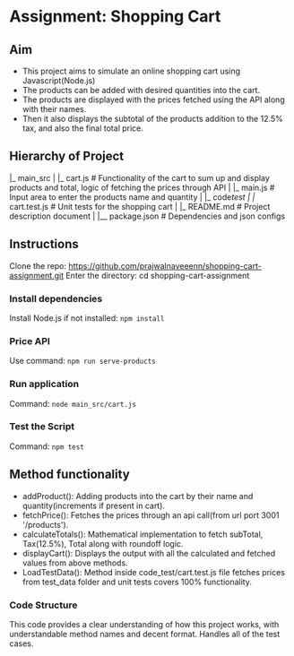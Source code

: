 # Assignment: Shopping Cart

## Aim

- This project aims to simulate an online shopping cart using Javascript(Node.js)
- The products can be added with desired quantities into the cart.
- The products are displayed with the prices fetched using the API along with their names.
- Then it also displays the subtotal of the products addition to the 12.5% tax, and also the final total price.

## Hierarchy of Project

|_ main_src
| |_ cart.js # Functionality of the cart to sum up and display products and total, logic of fetching the prices through API
| |_ main.js # Input area to enter the products name and quantity
|
|_ code*test
| |* cart.test.js # Unit tests for the shopping cart
|
|\_ README.md # Project description document
|
|\_\_ package.json # Dependencies and json configs

## Instructions

Clone the repo: https://github.com/prajwalnaveeenn/shopping-cart-assignment.git
Enter the directory: cd shopping-cart-assignment

### Install dependencies

Install Node.js if not installed: `npm install`

### Price API

Use command: `npm run serve-products`

### Run application

Command: `node main_src/cart.js`

### Test the Script

Command: `npm test`

## Method functionality

- addProduct(): Adding products into the cart by their name and quantity(increments if present in cart).
- fetchPrice(): Fetches the prices through an api call(from url port 3001 '/products').
- calculateTotals(): Mathematical implementation to fetch subTotal, Tax(12.5%), Total along with roundoff logic.
- displayCart(): Displays the output with all the calculated and fetched values from above methods.
- LoadTestData(): Method inside code_test/cart.test.js file fetches prices from test_data folder and unit tests covers 100% functionality.

### Code Structure

This code provides a clear understanding of how this project works, with understandable method names and decent format. Handles all of the test cases.
